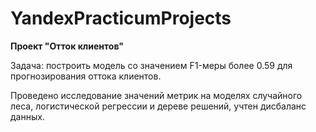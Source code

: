 # YandexPracticumProjects
 
**Проект "Отток клиентов"**

Задача: построить модель со значением F1-меры более 0.59 для прогнозирования оттока клиентов. 

Проведено исследование значений метрик на моделях случайного леса, логистической регрессии и дереве решений, учтен дисбаланс данных.
